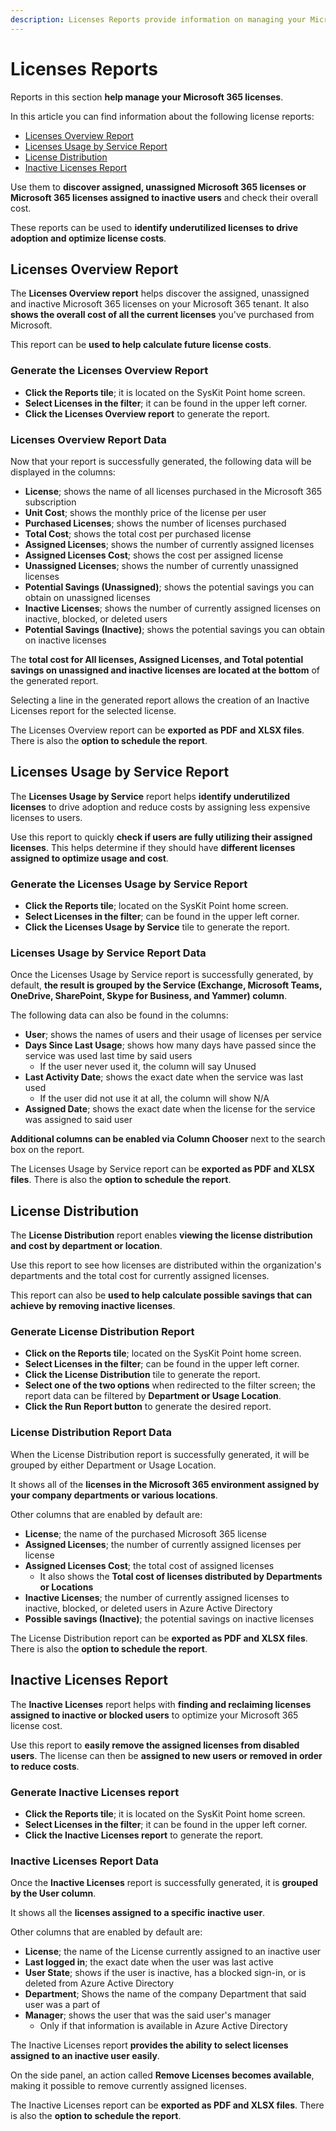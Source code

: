 ```yaml
---
description: Licenses Reports provide information on managing your Microsoft 365 licenses assigned to users in your tenant.
---
```


# Licenses Reports

Reports in this section **help manage your Microsoft 365 
licenses**. 

In this article you can find information about the following license reports:
* [Licenses Overview Report](#licenses-overview-report)
* [Licenses Usage by Service Report](#licenses-usage-by-service-report)
* [License Distribution](#license-distribution)
* [Inactive Licenses Report](#inactive-licenses-report)

Use them to **discover assigned, unassigned Microsoft 365 licenses or Microsoft 365 licenses assigned to inactive users** and check their overall cost.

These reports can be used to **identify underutilized licenses to drive adoption and optimize license costs**.

## Licenses Overview Report

The **Licenses Overview report** helps discover the assigned, unassigned and inactive Microsoft 365 licenses on your Microsoft 365 tenant. 
It also **shows the overall cost of all the current licenses** you've purchased from Microsoft. 

This report can be **used to help calculate future license costs**. 

### Generate the Licenses Overview Report

 * **Click the Reports tile**; it is located on the SysKit Point home screen.
 * **Select Licenses in the filter**; it can be found in the upper left corner.
 * **Click the Licenses Overview report** to generate the report.

### Licenses Overview Report Data

Now that your report is successfully generated, the following data will be displayed in the columns:

* **License**; shows the name of all licenses purchased in the Microsoft 365 subscription
* **Unit Cost**; shows the monthly price of the license per user
* **Purchased Licenses**; shows the number of licenses purchased
* **Total Cost**; shows the total cost per purchased license
* **Assigned Licenses**; shows the number of currently assigned licenses
* **Assigned Licenses Cost**; shows the cost per assigned license
* **Unassigned Licenses**; shows the number of currently unassigned licenses
* **Potential Savings (Unassigned)**; shows the potential savings you can obtain on unassigned licenses
* **Inactive Licenses**; shows the number of currently assigned licenses on inactive, blocked, or deleted users
* **Potential Savings (Inactive)**; shows the potential savings you can obtain on inactive licenses

The **total cost for All licenses, Assigned Licenses, and Total potential savings on unassigned and inactive licenses are located at the bottom** of the generated report.

Selecting a line in the generated report allows the creation of an Inactive Licenses report for the selected license.

The Licenses Overview report can be **exported as PDF and XLSX files**. There is also the **option to schedule the report**.

## Licenses Usage by Service Report

The **Licenses Usage by Service** report helps **identify underutilized licenses** to drive adoption and reduce costs by assigning less expensive licenses to users. 

Use this report to quickly **check if users are fully utilizing their assigned licenses**. This helps determine if they should have **different licenses assigned to optimize usage and cost**.

### Generate the Licenses Usage by Service Report

* **Click the Reports tile**; located on the SysKit Point home screen.
 * **Select Licenses in the filter**; can be found in the upper left corner.
 * **Click the Licenses Usage by Service** tile to generate the report.

### Licenses Usage by Service Report Data

Once the Licenses Usage by Service report is successfully generated, by default, **the result is grouped by the Service (Exchange, Microsoft Teams, OneDrive, SharePoint, Skype for Business, and Yammer) column**. 

The following data can also be found in the columns:

* **User**; shows the names of users and their usage of licenses per service
* **Days Since Last Usage**; shows how many days have passed since the service was used last time by said users
  * If the user never used it, the column will say Unused
* **Last Activity Date**; shows the exact date when the service was last used 
  * If the user did not use it at all, the column will show N/A
* **Assigned Date**; shows the exact date when the license for the service was assigned to said user

**Additional columns can be enabled via Column Chooser** next to the search box on the report.

The Licenses Usage by Service report can be **exported as PDF and XLSX files**. There is also the **option to schedule the report**.

## License Distribution

The **License Distribution** report enables **viewing the license distribution and cost by department or location**. 

Use this report to see how licenses are distributed within the organization's departments and the total cost for currently assigned licenses. 

This report can also be **used to help calculate possible savings that can achieve by removing inactive licenses**. 


### Generate License Distribution Report

* **Click on the Reports tile**; located on the SysKit Point home screen.
 * **Select Licenses in the filter**; can be found in the upper left corner.
 * **Click the License Distribution** tile to generate the report.
* **Select one of the two options** when redirected to the filter screen; the report data can be filtered by **Department or Usage Location**.
* **Click the Run Report button** to generate the desired report.

### License Distribution Report Data

When the License Distribution report is successfully generated, it will be grouped by either Department or Usage Location. 

It shows all of the **licenses in the Microsoft 365 environment assigned by your company departments or various locations**.

Other columns that are enabled by default are:

* **License**; the name of the purchased Microsoft 365 license
* **Assigned Licenses**; the number of currently assigned licenses per license
* **Assigned Licenses Cost**; the total cost of assigned licenses 
  * It also shows the **Total cost of licenses distributed by Departments or Locations**
* **Inactive Licenses**; the number of currently assigned licenses to inactive, blocked, or deleted users in Azure Active Directory
* **Possible savings (Inactive)**; the potential savings on inactive licenses

The License Distribution report can be **exported as PDF and XLSX files**. There is also the **option to schedule the report**.

## Inactive Licenses Report

The **Inactive Licenses** report helps with **finding and reclaiming licenses assigned to inactive or blocked users** to optimize your Microsoft 365 license cost.

Use this report to **easily remove the assigned licenses from disabled users**. The license can then be **assigned to new users or removed in order to reduce costs**.

### Generate Inactive Licenses report

 * **Click the Reports tile**; it is located on the SysKit Point home screen.
 * **Select Licenses in the filter**; it can be found in the upper left corner.
 * **Click the Inactive Licenses report** to generate the report.

### Inactive Licenses Report Data

Once the **Inactive Licenses** report is successfully generated, it is **grouped by the User column**. 

It shows all the **licenses assigned to a specific inactive user**. 

Other columns that are enabled by default are:

* **License**; the name of the License currently assigned to an inactive user
* **Last logged in**; the exact date when the user was last active
* **User State**; shows if the user is inactive, has a blocked sign-in, or is deleted from Azure Active Directory
* **Department**; Shows the name of the company Department that said user was a part of
* **Manager**; shows the user that was the said user's manager 
  * Only if that information is available in Azure Active Directory

The Inactive Licenses report **provides the ability to select licenses assigned to an inactive user easily**. 

On the side panel, an action called **Remove Licenses becomes available**, making it possible to remove currently assigned licenses.

The Inactive Licenses report can be **exported as PDF and XLSX files**. There is also the **option to schedule the report**.